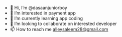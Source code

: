 - 👋 Hi, I’m @dasaanjuniorboy
- 👀 I’m interested in payment app
- 🌱 I’m currently learning app coding
- 💞️ I’m looking to collaborate on interested developer
- 📫 How to reach me alleysaleem28@gmail.com

<!---
dasaanjuniorboy/dasaanjuniorboy is a ✨ special ✨ repository because its `README.md` (this file) appears on your GitHub profile.
You can click the Preview link to take a look at your changes.
--->
